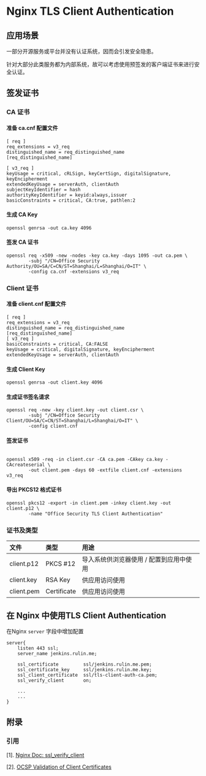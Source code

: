 # Nginx TLS Client Authentication

## 应用场景

一部分开源服务或平台并没有认证系统，因而会引发安全隐患。

针对大部分此类服务都为内部系统，故可以考虑使用预签发的客户端证书来进行安全认证。



## 签发证书

### CA 证书

#### 准备 ca.cnf 配置文件

```
[ req ]
req_extensions = v3_req
distinguished_name = req_distinguished_name
[req_distinguished_name]

[ v3_req ]
keyUsage = critical, cRLSign, keyCertSign, digitalSignature, keyEncipherment
extendedKeyUsage = serverAuth, clientAuth
subjectKeyIdentifier = hash
authorityKeyIdentifier = keyid:always,issuer
basicConstraints = critical, CA:true, pathlen:2
```



#### 生成 CA Key

```shell
openssl genrsa -out ca.key 4096
```



#### 签发 CA 证书

```shell
openssl req -x509 -new -nodes -key ca.key -days 1095 -out ca.pem \
        -subj "/CN=Office Security Authority/OU=SA/C=CN/ST=Shanghai/L=Shanghai/O=IT" \
        -config ca.cnf -extensions v3_req
```



### Client 证书

#### 准备 client.cnf 配置文件

```
[ req ]
req_extensions = v3_req
distinguished_name = req_distinguished_name
[req_distinguished_name]
[ v3_req ]
basicConstraints = critical, CA:FALSE
keyUsage = critical, digitalSignature, keyEncipherment
extendedKeyUsage = serverAuth, clientAuth
```



#### 生成 Client Key

```shell
openssl genrsa -out client.key 4096
```



#### 生成证书签名请求

```shell
openssl req -new -key client.key -out client.csr \
        -subj "/CN=Office Security Client/OU=SA/C=CN/ST=Shanghai/L=Shanghai/O=IT" \
        -config client.cnf
```



#### 签发证书

```shell

openssl x509 -req -in client.csr -CA ca.pem -CAkey ca.key -CAcreateserial \
        -out client.pem -days 60 -extfile client.cnf -extensions v3_req
```



#### 导出 PKCS12 格式证书

```shell
openssl pkcs12 -export -in client.pem -inkey client.key -out client.p12 \
        -name "Office Security TLS Client Authentication"
```



### 证书及类型

| 文件       | 类型        | 用途                                    |
| :--------- | :---------- | :-------------------------------------- |
| client.p12 | PKCS #12    | 导入系统供浏览器使用 / 配置到应用中使用 |
| client.key | RSA Key     | 供应用访问使用                          |
| client.pem | Certificate | 供应用访问使用                          |





## 在 Nginx 中使用TLS Client Authentication

在Nginx `server` 字段中增加配置

```nginx
server{				
    listen 443 ssl;
    server_name jenkins.rulin.me;
  	
    ssl_certificate         ssl/jenkins.rulin.me.pem;
    ssl_certificate_key     ssl/jenkins.rulin.me.key;
    ssl_client_certificate  ssl/tls-client-auth-ca.pem;
    ssl_verify_client       on;
 		
    ...
    ...
}
```




## 附录

### 引用

[1]. [Nginx Doc: ssl_verify_client](https://nginx.org/en/docs/http/ngx_http_ssl_module.html#ssl_verify_client)

[2]. [OCSP Validation of Client Certificates](https://docs.nginx.com/nginx/admin-guide/security-controls/terminating-ssl-http/#ocsp-validation-of-client-certificates)

